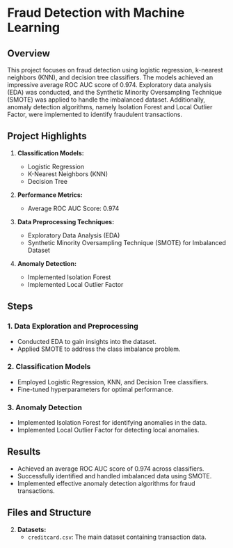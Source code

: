 # Fraud Detection with Machine Learning

## Overview

This project focuses on fraud detection using logistic regression, k-nearest neighbors (KNN), and decision tree classifiers. The models achieved an impressive average ROC AUC score of 0.974. Exploratory data analysis (EDA) was conducted, and the Synthetic Minority Oversampling Technique (SMOTE) was applied to handle the imbalanced dataset. Additionally, anomaly detection algorithms, namely Isolation Forest and Local Outlier Factor, were implemented to identify fraudulent transactions.

## Project Highlights

1. **Classification Models:**
   - Logistic Regression
   - K-Nearest Neighbors (KNN)
   - Decision Tree

2. **Performance Metrics:**
   - Average ROC AUC Score: 0.974

3. **Data Preprocessing Techniques:**
   - Exploratory Data Analysis (EDA)
   - Synthetic Minority Oversampling Technique (SMOTE) for Imbalanced Dataset

4. **Anomaly Detection:**
   - Implemented Isolation Forest
   - Implemented Local Outlier Factor

## Steps

### 1. Data Exploration and Preprocessing

- Conducted EDA to gain insights into the dataset.
- Applied SMOTE to address the class imbalance problem.

### 2. Classification Models

- Employed Logistic Regression, KNN, and Decision Tree classifiers.
- Fine-tuned hyperparameters for optimal performance.

### 3. Anomaly Detection

- Implemented Isolation Forest for identifying anomalies in the data.
- Implemented Local Outlier Factor for detecting local anomalies.

## Results

- Achieved an average ROC AUC score of 0.974 across classifiers.
- Successfully identified and handled imbalanced data using SMOTE.
- Implemented effective anomaly detection algorithms for fraud transactions.

## Files and Structure

2. **Datasets:**
   - `creditcard.csv`: The main dataset containing transaction data.





